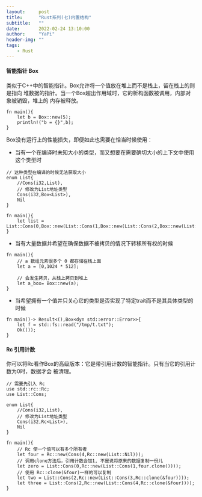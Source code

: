 ```yaml
---
layout:     post
title:      "Rust系列(七)内置结构"
subtitle:   ""
date:       2022-02-24 13:10:00
author:     "YaPi"
header-img: ""
tags:
    - Rust
---
```


#### 智能指针 Box
类似于C++中的智能指针。Box允许将一个值放在堆上而不是栈上，留在栈上的则是指向
堆数据的指针。当一个Box超出作用域时，它的析构函数被调用，内部对象被销毁，堆上的
内存被释放。

```text
fn main(){
    let b = Box::new(5);
    println!("b = {}",b);
}
```
Box没有运行上的性能损失，即便如此也需要在恰当时候使用：

- 当有一个在编译时未知大小的类型，而又想要在需要确切大小的上下文中使用这个类型时

```text
// 这种类型在编译的时候无法获取大小
enum List{
    //Cons(i32,List),
    // 修改为List地址类型
    Cons(i32,Box<List>),
    Nil
}

fn main(){
    let list = List::Cons(0,Box::new(List::Cons(1,Box::new(List::Cons(2,Box::new(List::Nil))))));
}
```

- 当有大量数据并希望在确保数据不被拷贝的情况下转移所有权的时候

```text
fn main(){
    // a 数组元素很多个 0 都存储在栈上面
    let a = [0,1024 * 512];

    // 会发生拷贝，从栈上拷贝到堆上
    let a_box= Box::new(a);
}
```

- 当希望拥有一个值并只关心它的类型是否实现了特定trait而不是其具体类型的时候

```text
fn main()-> Result<(),Box<dyn std::error::Error>>{
    let f = std::fs::read("/tmp/t.txt");
    Ok(());
}
```

#### Rc 引用计数
你可以将Rc看作Box的高级版本：它是带引用计数的智能指针。只有当它的引用计数为0时，数据才会
被清理。

```text
// 需要先引入 Rc
use std::rc::Rc;
use List::Cons;

enum List{
    //Cons(i32,List),
    // 修改为List地址类型
    Cons(i32,Rc<List>),
    Nil
}

fn main(){
    // Rc 使一个值可以有多个所有者
    let four = Rc::new(Cons(4,Rc::new(List::Nil)));
    // 调用clone方法后，引用计数会加1, 不是说将原来的数据复制一份儿
    let zero = List::Cons(0,Rc::new(List::Cons(1,four.clone())));
    // 使用 Rc::clone(&four)一样的可以复制
    let two = List::Cons(2,Rc::new(List::Cons(3,Rc::clone(&four))));
    let three = List::Cons(2,Rc::new(List::Cons(4,Rc::clone(&four))));
}
```



